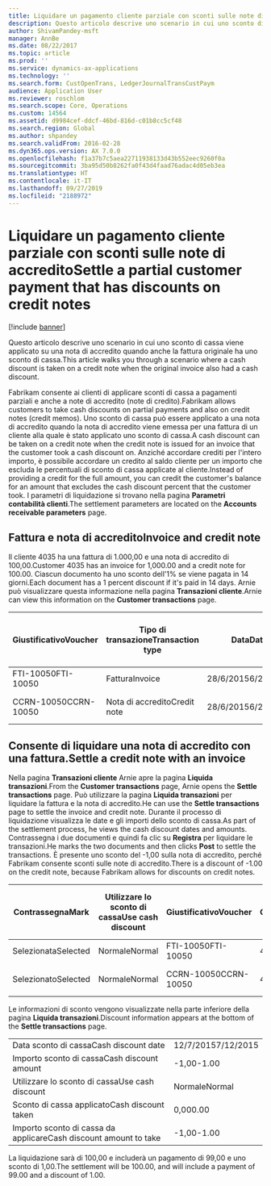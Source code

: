 ```yaml
---
title: Liquidare un pagamento cliente parziale con sconti sulle note di accredito
description: Questo articolo descrive uno scenario in cui uno sconto di cassa viene applicato su una nota di accredito quando anche la fattura originale ha uno sconto di cassa.
author: ShivamPandey-msft
manager: AnnBe
ms.date: 08/22/2017
ms.topic: article
ms.prod: ''
ms.service: dynamics-ax-applications
ms.technology: ''
ms.search.form: CustOpenTrans, LedgerJournalTransCustPaym
audience: Application User
ms.reviewer: roschlom
ms.search.scope: Core, Operations
ms.custom: 14564
ms.assetid: d9984cef-ddcf-46bd-816d-c01b8cc5cf48
ms.search.region: Global
ms.author: shpandey
ms.search.validFrom: 2016-02-28
ms.dyn365.ops.version: AX 7.0.0
ms.openlocfilehash: f1a37b7c5aea22711938133d43b552eec9260f0a
ms.sourcegitcommit: 3ba95d50b8262fa0f43d4faad76adac4d05eb3ea
ms.translationtype: HT
ms.contentlocale: it-IT
ms.lasthandoff: 09/27/2019
ms.locfileid: "2188972"
---
```

# <a name="settle-a-partial-customer-payment-that-has-discounts-on-credit-notes"></a><span data-ttu-id="f66d3-103">Liquidare un pagamento cliente parziale con sconti sulle note di accredito</span><span class="sxs-lookup"><span data-stu-id="f66d3-103">Settle a partial customer payment that has discounts on credit notes</span></span>

[!include [banner](../includes/banner.md)]

<span data-ttu-id="f66d3-104">Questo articolo descrive uno scenario in cui uno sconto di cassa viene applicato su una nota di accredito quando anche la fattura originale ha uno sconto di cassa.</span><span class="sxs-lookup"><span data-stu-id="f66d3-104">This article walks you through a scenario where a cash discount is taken on a credit note when the original invoice also had a cash discount.</span></span> 

<span data-ttu-id="f66d3-105">Fabrikam consente ai clienti di applicare sconti di cassa a pagamenti parziali e anche a note di accredito (note di credito).</span><span class="sxs-lookup"><span data-stu-id="f66d3-105">Fabrikam allows customers to take cash discounts on partial payments and also on credit notes (credit memos).</span></span> <span data-ttu-id="f66d3-106">Uno sconto di cassa può essere applicato a una nota di accredito quando la nota di accredito viene emessa per una fattura di un cliente alla quale è stato applicato uno sconto di cassa.</span><span class="sxs-lookup"><span data-stu-id="f66d3-106">A cash discount can be taken on a credit note when the credit note is issued for an invoice that the customer took a cash discount on.</span></span> <span data-ttu-id="f66d3-107">Anziché accordare crediti per l'intero importo, è possibile accordare un credito al saldo cliente per un importo che escluda le percentuali di sconto di cassa applicate al cliente.</span><span class="sxs-lookup"><span data-stu-id="f66d3-107">Instead of providing a credit for the full amount, you can credit the customer's balance for an amount that excludes the cash discount percent that the customer took.</span></span> <span data-ttu-id="f66d3-108">I parametri di liquidazione si trovano nella pagina **Parametri contabilità clienti**.</span><span class="sxs-lookup"><span data-stu-id="f66d3-108">The settlement parameters are located on the **Accounts receivable parameters** page.</span></span>

## <a name="invoice-and-credit-note"></a><span data-ttu-id="f66d3-109">Fattura e nota di accredito</span><span class="sxs-lookup"><span data-stu-id="f66d3-109">Invoice and credit note</span></span>
<span data-ttu-id="f66d3-110">Il cliente 4035 ha una fattura di 1.000,00 e una nota di accredito di 100,00.</span><span class="sxs-lookup"><span data-stu-id="f66d3-110">Customer 4035 has an invoice for 1,000.00 and a credit note for 100.00.</span></span> <span data-ttu-id="f66d3-111">Ciascun documento ha uno sconto dell'1% se viene pagata in 14 giorni.</span><span class="sxs-lookup"><span data-stu-id="f66d3-111">Each document has a 1 percent discount if it's paid in 14 days.</span></span> <span data-ttu-id="f66d3-112">Arnie può visualizzare questa informazione nella pagina **Transazioni cliente**.</span><span class="sxs-lookup"><span data-stu-id="f66d3-112">Arnie can view this information on the **Customer transactions** page.</span></span>

| <span data-ttu-id="f66d3-113">Giustificativo</span><span class="sxs-lookup"><span data-stu-id="f66d3-113">Voucher</span></span>    | <span data-ttu-id="f66d3-114">Tipo di transazione</span><span class="sxs-lookup"><span data-stu-id="f66d3-114">Transaction type</span></span> | <span data-ttu-id="f66d3-115">Data</span><span class="sxs-lookup"><span data-stu-id="f66d3-115">Date</span></span>      | <span data-ttu-id="f66d3-116">Fattura</span><span class="sxs-lookup"><span data-stu-id="f66d3-116">Invoice</span></span>  | <span data-ttu-id="f66d3-117">Importo Dare in valuta transazione</span><span class="sxs-lookup"><span data-stu-id="f66d3-117">Amount in transaction currency debit</span></span> | <span data-ttu-id="f66d3-118">Importo Avere in valuta transazione</span><span class="sxs-lookup"><span data-stu-id="f66d3-118">Amount in transaction currency credit</span></span> | <span data-ttu-id="f66d3-119">Saldo</span><span class="sxs-lookup"><span data-stu-id="f66d3-119">Balance</span></span>  | <span data-ttu-id="f66d3-120">Valuta</span><span class="sxs-lookup"><span data-stu-id="f66d3-120">Currency</span></span> |
|------------|------------------|-----------|----------|--------------------------------------|---------------------------------------|----------|----------|
| <span data-ttu-id="f66d3-121">FTI-10050</span><span class="sxs-lookup"><span data-stu-id="f66d3-121">FTI-10050</span></span>  | <span data-ttu-id="f66d3-122">Fattura</span><span class="sxs-lookup"><span data-stu-id="f66d3-122">Invoice</span></span>          | <span data-ttu-id="f66d3-123">28/6/2015</span><span class="sxs-lookup"><span data-stu-id="f66d3-123">6/28/2015</span></span> | <span data-ttu-id="f66d3-124">10050</span><span class="sxs-lookup"><span data-stu-id="f66d3-124">10050</span></span>    | <span data-ttu-id="f66d3-125">1.000,00</span><span class="sxs-lookup"><span data-stu-id="f66d3-125">1,000.00</span></span>                             |                                       | <span data-ttu-id="f66d3-126">1.000,00</span><span class="sxs-lookup"><span data-stu-id="f66d3-126">1,000.00</span></span> | <span data-ttu-id="f66d3-127">GBP</span><span class="sxs-lookup"><span data-stu-id="f66d3-127">USD</span></span>      |
| <span data-ttu-id="f66d3-128">CCRN-10050</span><span class="sxs-lookup"><span data-stu-id="f66d3-128">CCRN-10050</span></span> | <span data-ttu-id="f66d3-129">Nota di accredito</span><span class="sxs-lookup"><span data-stu-id="f66d3-129">Credit note</span></span>      | <span data-ttu-id="f66d3-130">28/6/2015</span><span class="sxs-lookup"><span data-stu-id="f66d3-130">6/28/2015</span></span> | <span data-ttu-id="f66d3-131">CR-10050</span><span class="sxs-lookup"><span data-stu-id="f66d3-131">CR-10050</span></span> |                                      | <span data-ttu-id="f66d3-132">100,00</span><span class="sxs-lookup"><span data-stu-id="f66d3-132">100.00</span></span>                                | <span data-ttu-id="f66d3-133">-100,00</span><span class="sxs-lookup"><span data-stu-id="f66d3-133">-100.00</span></span>  | <span data-ttu-id="f66d3-134">GBP</span><span class="sxs-lookup"><span data-stu-id="f66d3-134">USD</span></span>      |

## <a name="settle-a-credit-note-with-an-invoice"></a><span data-ttu-id="f66d3-135">Consente di liquidare una nota di accredito con una fattura.</span><span class="sxs-lookup"><span data-stu-id="f66d3-135">Settle a credit note with an invoice</span></span>
<span data-ttu-id="f66d3-136">Nella pagina **Transazioni cliente** Arnie apre la pagina **Liquida transazioni**.</span><span class="sxs-lookup"><span data-stu-id="f66d3-136">From the **Customer transactions** page, Arnie opens the **Settle transactions** page.</span></span> <span data-ttu-id="f66d3-137">Può utilizzare la pagina **Liquida transazioni** per liquidare la fattura e la nota di accredito.</span><span class="sxs-lookup"><span data-stu-id="f66d3-137">He can use the **Settle transactions** page to settle the invoice and credit note.</span></span> <span data-ttu-id="f66d3-138">Durante il processo di liquidazione visualizza le date e gli importi dello sconto di cassa.</span><span class="sxs-lookup"><span data-stu-id="f66d3-138">As part of the settlement process, he views the cash discount dates and amounts.</span></span> <span data-ttu-id="f66d3-139">Contrassegna i due documenti e quindi fa clic su **Registra** per liquidare le transazioni.</span><span class="sxs-lookup"><span data-stu-id="f66d3-139">He marks the two documents and then clicks **Post** to settle the transactions.</span></span> <span data-ttu-id="f66d3-140">È presente uno sconto del -1,00 sulla nota di accredito, perché Fabrikam consente sconti sulle note di accredito.</span><span class="sxs-lookup"><span data-stu-id="f66d3-140">There is a discount of -1.00 on the credit note, because Fabrikam allows for discounts on credit notes.</span></span>

| <span data-ttu-id="f66d3-141">Contrassegna</span><span class="sxs-lookup"><span data-stu-id="f66d3-141">Mark</span></span>     | <span data-ttu-id="f66d3-142">Utilizzare lo sconto di cassa</span><span class="sxs-lookup"><span data-stu-id="f66d3-142">Use cash discount</span></span> | <span data-ttu-id="f66d3-143">Giustificativo</span><span class="sxs-lookup"><span data-stu-id="f66d3-143">Voucher</span></span>    | <span data-ttu-id="f66d3-144">Conto</span><span class="sxs-lookup"><span data-stu-id="f66d3-144">Account</span></span> | <span data-ttu-id="f66d3-145">Data</span><span class="sxs-lookup"><span data-stu-id="f66d3-145">Date</span></span>      | <span data-ttu-id="f66d3-146">Data di scadenza</span><span class="sxs-lookup"><span data-stu-id="f66d3-146">Due date</span></span>  | <span data-ttu-id="f66d3-147">Fattura</span><span class="sxs-lookup"><span data-stu-id="f66d3-147">Invoice</span></span>  | <span data-ttu-id="f66d3-148">Importo nella valuta della transazione</span><span class="sxs-lookup"><span data-stu-id="f66d3-148">Amount in transaction currency</span></span> | <span data-ttu-id="f66d3-149">Valuta</span><span class="sxs-lookup"><span data-stu-id="f66d3-149">Currency</span></span> | <span data-ttu-id="f66d3-150">Importo da liquidare</span><span class="sxs-lookup"><span data-stu-id="f66d3-150">Amount to settle</span></span> |
|----------|-------------------|------------|---------|-----------|-----------|----------|--------------------------------|----------|------------------|
| <span data-ttu-id="f66d3-151">Selezionata</span><span class="sxs-lookup"><span data-stu-id="f66d3-151">Selected</span></span> | <span data-ttu-id="f66d3-152">Normale</span><span class="sxs-lookup"><span data-stu-id="f66d3-152">Normal</span></span>            | <span data-ttu-id="f66d3-153">FTI-10050</span><span class="sxs-lookup"><span data-stu-id="f66d3-153">FTI-10050</span></span>  | <span data-ttu-id="f66d3-154">4035</span><span class="sxs-lookup"><span data-stu-id="f66d3-154">4035</span></span>    | <span data-ttu-id="f66d3-155">28/6/2015</span><span class="sxs-lookup"><span data-stu-id="f66d3-155">6/28/2015</span></span> | <span data-ttu-id="f66d3-156">28/7/2015</span><span class="sxs-lookup"><span data-stu-id="f66d3-156">7/28/2015</span></span> | <span data-ttu-id="f66d3-157">10050</span><span class="sxs-lookup"><span data-stu-id="f66d3-157">10050</span></span>    | <span data-ttu-id="f66d3-158">1.000,00</span><span class="sxs-lookup"><span data-stu-id="f66d3-158">1,000.00</span></span>                       | <span data-ttu-id="f66d3-159">GBP</span><span class="sxs-lookup"><span data-stu-id="f66d3-159">USD</span></span>      | <span data-ttu-id="f66d3-160">990,00</span><span class="sxs-lookup"><span data-stu-id="f66d3-160">990.00</span></span>           |
| <span data-ttu-id="f66d3-161">Selezionato</span><span class="sxs-lookup"><span data-stu-id="f66d3-161">Selected</span></span> | <span data-ttu-id="f66d3-162">Normale</span><span class="sxs-lookup"><span data-stu-id="f66d3-162">Normal</span></span>            | <span data-ttu-id="f66d3-163">CCRN-10050</span><span class="sxs-lookup"><span data-stu-id="f66d3-163">CCRN-10050</span></span> | <span data-ttu-id="f66d3-164">4035</span><span class="sxs-lookup"><span data-stu-id="f66d3-164">4035</span></span>    | <span data-ttu-id="f66d3-165">28/6/2015</span><span class="sxs-lookup"><span data-stu-id="f66d3-165">6/28/2015</span></span> | <span data-ttu-id="f66d3-166">28/7/2015</span><span class="sxs-lookup"><span data-stu-id="f66d3-166">7/28/2015</span></span> | <span data-ttu-id="f66d3-167">CR-10050</span><span class="sxs-lookup"><span data-stu-id="f66d3-167">CR-10050</span></span> | <span data-ttu-id="f66d3-168">-100,00</span><span class="sxs-lookup"><span data-stu-id="f66d3-168">-100.00</span></span>                        | <span data-ttu-id="f66d3-169">GBP</span><span class="sxs-lookup"><span data-stu-id="f66d3-169">USD</span></span>      | <span data-ttu-id="f66d3-170">-99,00</span><span class="sxs-lookup"><span data-stu-id="f66d3-170">-99.00</span></span>           |

<span data-ttu-id="f66d3-171">Le informazioni di sconto vengono visualizzate nella parte inferiore della pagina **Liquida transazioni**.</span><span class="sxs-lookup"><span data-stu-id="f66d3-171">Discount information appears at the bottom of the **Settle transactions** page.</span></span>

|                              |           |
|------------------------------|-----------|
| <span data-ttu-id="f66d3-172">Data sconto di cassa</span><span class="sxs-lookup"><span data-stu-id="f66d3-172">Cash discount date</span></span>           | <span data-ttu-id="f66d3-173">12/7/2015</span><span class="sxs-lookup"><span data-stu-id="f66d3-173">7/12/2015</span></span> |
| <span data-ttu-id="f66d3-174">Importo sconto di cassa</span><span class="sxs-lookup"><span data-stu-id="f66d3-174">Cash discount amount</span></span>         | <span data-ttu-id="f66d3-175">-1,00</span><span class="sxs-lookup"><span data-stu-id="f66d3-175">-1.00</span></span>     |
| <span data-ttu-id="f66d3-176">Utilizzare lo sconto di cassa</span><span class="sxs-lookup"><span data-stu-id="f66d3-176">Use cash discount</span></span>            | <span data-ttu-id="f66d3-177">Normale</span><span class="sxs-lookup"><span data-stu-id="f66d3-177">Normal</span></span>    |
| <span data-ttu-id="f66d3-178">Sconto di cassa applicato</span><span class="sxs-lookup"><span data-stu-id="f66d3-178">Cash discount taken</span></span>          | <span data-ttu-id="f66d3-179">0,00</span><span class="sxs-lookup"><span data-stu-id="f66d3-179">0.00</span></span>      |
| <span data-ttu-id="f66d3-180">Importo sconto di cassa da applicare</span><span class="sxs-lookup"><span data-stu-id="f66d3-180">Cash discount amount to take</span></span> | <span data-ttu-id="f66d3-181">-1,00</span><span class="sxs-lookup"><span data-stu-id="f66d3-181">-1.00</span></span>     |

<span data-ttu-id="f66d3-182">La liquidazione sarà di 100,00 e includerà un pagamento di 99,00 e uno sconto di 1,00.</span><span class="sxs-lookup"><span data-stu-id="f66d3-182">The settlement will be 100.00, and will include a payment of 99.00 and a discount of 1.00.</span></span>



